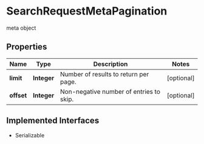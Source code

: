 

# SearchRequestMetaPagination

meta object

## Properties

Name | Type | Description | Notes
------------ | ------------- | ------------- | -------------
**limit** | **Integer** | Number of results to return per page. |  [optional]
**offset** | **Integer** | Non-negative number of entries to skip. |  [optional]


## Implemented Interfaces

* Serializable


